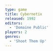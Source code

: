 ```yaml
---
type: game
title: Cybernetix
released: 1992
editors: 
  - 'Domaine Public'
players: 2
genres:
  - 'Shoot Them Up'
---
```

